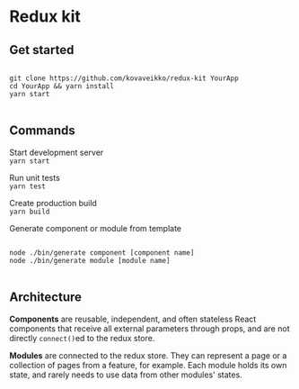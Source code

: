 <h1>Redux kit</h1>
<h2>Get started</h2>
<pre>
<code>
git clone https://github.com/kovaveikko/redux-kit YourApp
cd YourApp && yarn install
yarn start
</code>
</pre>

<h2>Commands</h2>
<p>
Start development server<br>
<code>yarn start</code>
</p>
<p>
Run unit tests<br>
<code>yarn test</code>
</p>
<p>
Create production build<br>
<code>yarn build</code>
</p>
<p>
Generate component or module from template<br>
<pre>
<code>
node ./bin/generate component [component name]
node ./bin/generate module [module name]
</code>
</pre>
</p>

<h2>Architecture</h2>

<p>
<b>Components</b> are reusable, independent, and often stateless React components that receive all external parameters through props, and are not directly <code>connect()</code>ed to the redux store.
</p>

<p>
<b>Modules</b> are connected to the redux store. They can represent a page or a collection of pages from a feature, for example. Each module holds its own state, and rarely needs to use data from other modules' states.
</p>
